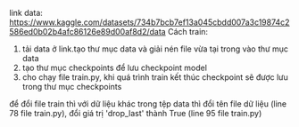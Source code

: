 link data: https://www.kaggle.com/datasets/734b7bcb7ef13a045cbdd007a3c19874c2586ed0b02b4afc86126e89d00af8d2/data
Cách train: 
1. tải data ở link.tạo thư mục data và giải nén file vừa tại trong vào thư mục data
2. tạo thư mục checkpoints để lưu checkpoint model
3. cho chạy file train.py, khi quá trình train kết thúc checkpoint sẽ được lưu trong thư mục checkpoints

để đổi file train thì với dữ liệu khác trong tệp data thì đổi tên file dữ liệu (line 78 file train.py), đổi giá trị 'drop_last' thành True (line 95 file train.py)
